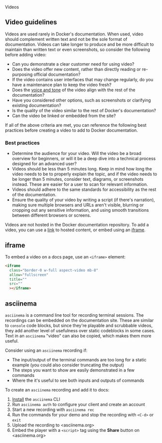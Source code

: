 Videos


## Video guidelines

Videos are used rarely in Docker's documentation. When used, video should complement written text and not be the sole format of documentation. Videos can take longer to produce and be more difficult to maintain than written text or even screenshots, so consider the following before adding video:

- Can you demonstrate a clear customer need for using video?
- Does the video offer new content, rather than directly reading or re-purposing official documentation?
- If the video contains user interfaces that may change regularly, do you have a maintenance plan to keep the video fresh?
- Does the [voice and tone](../style/voice-tone.md) of the video align with the rest of the documentation?
- Have you considered other options, such as screenshots or clarifying existing documentation?
- Is the quality of the video similar to the rest of Docker's documentation?
- Can the video be linked or embedded from the site?

If all of the above criteria are met, you can reference the following best practices before creating a video to add to Docker documentation.

### Best practices

- Determine the audience for your video. Will the video be a broad overview for beginners, or will it be a deep dive into a technical process designed for an advanced user?
- Videos should be less than 5 minutes long. Keep in mind how long the video needs to be to properly explain the topic, and if the video needs to be longer than 5 minutes, consider text, diagrams, or screenshots instead. These are easier for a user to scan for relevant information.
- Videos should adhere to the same standards for accessibility as the rest of the documentation.
- Ensure the quality of your video by writing a script (if there's narration), making sure multiple browsers and URLs aren't visible, blurring or cropping out any sensitive information, and using smooth transitions between different browsers or screens.

Videos are not hosted in the Docker documentation repository. To add a video, you can use a [link](./links.md) to hosted content, or embed using an [iframe](#iframe).


## iframe

To embed a video on a docs page, use an `<iframe>` element:

```html
<iframe
  class="border-0 w-full aspect-video mb-8"
  allow="fullscreen"
  title=""
  src=""
  ></iframe>
```

## asciinema

`asciinema` is a command line tool for recording terminal sessions. The
recordings can be embedded on the documentation site. These are similar to
`console` code blocks, but since they're playable and scrubbable videos, they
add another level of usefulness over static codeblocks in some cases. Text in
an `asciinema` "video" can also be copied, which makes them more useful.

Consider using an `asciinema` recording if:

- The input/output of the terminal commands are too long for a static example
  (you could also consider truncating the output)
- The steps you want to show are easily demonstrated in a few commands
- Where the it's useful to see both inputs and outputs of commands

To create an `asciinema` recording and add it to docs:

1. [Install](https://docs.asciinema.org/getting-started/) the `asciinema` CLI
2. Run `asciinema auth` to configure your client and create an account
3. Start a new recording with `asciinema rec`
4. Run the commands for your demo and stop the recording with `<C-d>` or `exit`
5. Upload the recording to <asciinema.org>
6. Embed the player with a `<script>` tag using the **Share** button on <asciinema.org>
